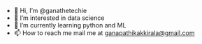 - 👋 Hi, I’m @ganathetechie
- 👀 I’m interested in data science
- 🌱 I’m currently learning python and ML
- 📫 How to reach me mail me at ganapathikakkirala@gmail.com

<!---
ganathetechie/ganathetechie is a ✨ special ✨ repository because its `README.md` (this file) appears on your GitHub profile.
You can click the Preview link to take a look at your changes.
--->
